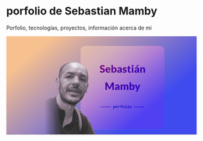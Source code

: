 # porfolio de Sebastian Mamby
Porfolio, tecnologías, proyectos, información acerca de mi

![Caratula porfolio](./src/assets/caratulaREADME.jpg)